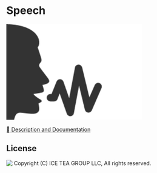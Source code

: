 Speech
====

<img src="../Support/Images/Speech.png" width="358" height="252">

[📙 Description and Documentation](https://docs.wisej.com/extensions/icon-packs/bootstrapicons)

License
-------
<img src="http://iceteagroup.com/wp-content/uploads/2017/01/Square-64x64-trasp.png" height="20" align="top"> Copyright (C) ICE TEA GROUP LLC, All rights reserved.
